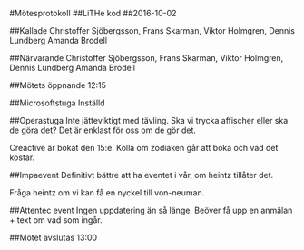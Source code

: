 #Mötesprotokoll
##LiTHe kod
##2016-10-02

##Kallade
Christoffer Sjöbergsson, Frans Skarman, Viktor Holmgren, Dennis Lundberg Amanda Brodell

##Närvarande
Christoffer Sjöbergsson, Frans Skarman, Viktor Holmgren, Dennis Lundberg Amanda Brodell

##Mötets öppnande
12:15

##Microsoftstuga
Inställd

##Operastuga
Inte jätteviktigt med tävling. Ska vi trycka affischer eller ska de göra det? Det är enklast för
oss om de gör det.

Creactive är bokat den 15:e.
Kolla om zodiaken går att boka och vad det kostar.

##Impaevent
Definitivt bättre att ha eventet i vår, om heintz tillåter det.

Fråga heintz om vi kan få en nyckel till von-neuman.

##Attentec event
Ingen uppdatering än så länge. Beöver få upp en anmälan + text om vad som ingår.

##Mötet avslutas
13:00

